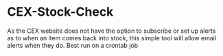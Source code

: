 # CEX-Stock-Check
As the CEX website does not have the option to subscribe or set up alerts as to when an item comes back into stock, this simple tool will allow email alerts when they do. Best run on a crontab job

